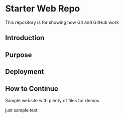 # Starter Web Repo

This repository is for showing how Git and GitHub work

## Introduction
## Purpose
## Deployment
## How to Continue

Sample website with plenty of files for demos

just sample text